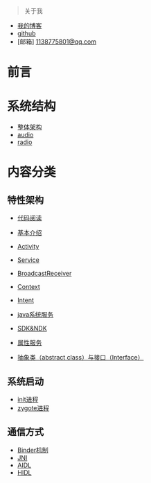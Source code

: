 >关于我
* [我的博客](http://blog.sina.com.cn/s/articlelist_3030983384_0_1.html)
* [github](https://github.com/hey-monster)
* [邮箱] 1138775801@qq.com

前言
====
系统结构
====
* [整体架构](https://github.com/hey-monster/Android/blob/master/doc/%E7%B3%BB%E7%BB%9F%E7%BB%93%E6%9E%84/%E6%95%B4%E4%BD%93%E6%9E%B6%E6%9E%84.md)
* [audio](https://github.com/hey-monster/Android/blob/master/doc/%E7%B3%BB%E7%BB%9F%E7%BB%93%E6%9E%84/audio.md)
* [radio](https://github.com/hey-monster/Android/blob/master/doc/%E7%B3%BB%E7%BB%9F%E7%BB%93%E6%9E%84/radio.md)


内容分类
====
特性架构
----
* [代码阅读](https://github.com/hey-monster/Android/blob/master/doc/%E7%89%B9%E6%80%A7%E6%9E%B6%E6%9E%84/%E4%BB%A3%E7%A0%81%E9%98%85%E8%AF%BB.md)
* [基本介绍](https://github.com/hey-monster/Android/blob/master/doc/%E7%89%B9%E6%80%A7%E6%9E%B6%E6%9E%84/%E5%9F%BA%E6%9C%AC%E4%BB%8B%E7%BB%8D.md)
* [Activity](https://github.com/hey-monster/Android/blob/master/doc/%E7%89%B9%E6%80%A7%E6%9E%B6%E6%9E%84/Activity.md)
* [Service](https://github.com/hey-monster/Android/blob/master/doc/%E7%89%B9%E6%80%A7%E6%9E%B6%E6%9E%84/service.md)
* [BroadcastReceiver](https://github.com/hey-monster/Android/blob/master/doc/%E7%89%B9%E6%80%A7%E6%9E%B6%E6%9E%84/BroadcastReceiver.md)
* [Context](https://github.com/hey-monster/Android/blob/master/doc/%E7%89%B9%E6%80%A7%E6%9E%B6%E6%9E%84/ContentProvider.md)

* [Intent](https://github.com/hey-monster/Android/blob/master/doc/%E7%89%B9%E6%80%A7%E6%9E%B6%E6%9E%84/intent.md)
* [java系统服务](https://github.com/hey-monster/Android/blob/master/doc/%E7%89%B9%E6%80%A7%E6%9E%B6%E6%9E%84/%E7%B3%BB%E7%BB%9F%E6%9C%8D%E5%8A%A1.md)
* [SDK&NDK](https://github.com/hey-monster/Android/blob/master/doc/%E7%89%B9%E6%80%A7%E6%9E%B6%E6%9E%84/SDK%26NDK.md)
* [属性服务]()
* [抽象类（abstract class）与接口（Interface）](https://github.com/hey-monster/Android/blob/master/doc/%E7%89%B9%E6%80%A7%E6%9E%B6%E6%9E%84/%E6%8A%BD%E8%B1%A1%E7%B1%BB%EF%BC%88abstract%20class%EF%BC%89%E4%B8%8E%E6%8E%A5%E5%8F%A3%EF%BC%88Interface%EF%BC%89.md)

系统启动
----
* [init进程](https://github.com/hey-monster/Android/blob/master/doc/%E7%B3%BB%E7%BB%9F%E5%90%AF%E5%8A%A8/init%E8%BF%9B%E7%A8%8B.md)
* [zygote进程](https://github.com/hey-monster/Android/blob/master/doc/%E7%B3%BB%E7%BB%9F%E5%90%AF%E5%8A%A8/zygote%E8%BF%9B%E7%A8%8B.md)

通信方式
----
* [Binder机制](https://github.com/hey-monster/Android/blob/master/doc/%E9%80%9A%E4%BF%A1%E6%96%B9%E5%BC%8F/Binder%E6%9C%BA%E5%88%B6.md)
* [JNI](https://github.com/hey-monster/Android/blob/master/doc/%E9%80%9A%E4%BF%A1%E6%96%B9%E5%BC%8F/AIDL.md)
* [AIDL](https://github.com/hey-monster/Android/blob/master/doc/%E9%80%9A%E4%BF%A1%E6%96%B9%E5%BC%8F/AIDL.md)
* [HIDL](https://github.com/hey-monster/Android/tree/master/doc/%E9%80%9A%E4%BF%A1%E6%96%B9%E5%BC%8F)
